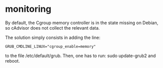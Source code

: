 # monitoring
By default, the Cgroup memory controller is in the state missing on Debian, so cAdvisor does not collect the relevant data.

The solution simply consists in adding the line:
```
GRUB_CMDLINE_LINUX="cgroup_enable=memory"
```
to the file /etc/default/grub. Then, one has to run: sudo update-grub2 and reboot.
